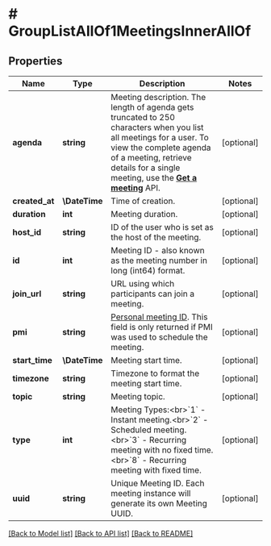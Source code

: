 # # GroupListAllOf1MeetingsInnerAllOf

## Properties

Name | Type | Description | Notes
------------ | ------------- | ------------- | -------------
**agenda** | **string** | Meeting description. The length of agenda gets truncated to 250 characters when you list all meetings for a user. To view the complete agenda of a meeting, retrieve details for a single meeting, use the [**Get a meeting**](/docs/api-reference/zoom-api/methods#operation/meeting) API. | [optional]
**created_at** | **\DateTime** | Time of creation. | [optional]
**duration** | **int** | Meeting duration. | [optional]
**host_id** | **string** | ID of the user who is set as the host of the meeting. | [optional]
**id** | **int** | Meeting ID - also known as the meeting number in long (int64) format. | [optional]
**join_url** | **string** | URL using which participants can join a meeting. | [optional]
**pmi** | **string** | [Personal meeting ID](https://marketplace.zoom.us/docs/api-reference/using-zoom-apis/#understanding-personal-meeting-id-pmi). This field is only returned if PMI was used to schedule the meeting. | [optional]
**start_time** | **\DateTime** | Meeting start time. | [optional]
**timezone** | **string** | Timezone to format the meeting start time. | [optional]
**topic** | **string** | Meeting topic. | [optional]
**type** | **int** | Meeting Types:&lt;br&gt;&#x60;1&#x60; - Instant meeting.&lt;br&gt;&#x60;2&#x60; - Scheduled meeting.&lt;br&gt;&#x60;3&#x60; - Recurring meeting with no fixed time.&lt;br&gt;&#x60;8&#x60; - Recurring meeting with fixed time. | [optional]
**uuid** | **string** | Unique Meeting ID. Each meeting instance will generate its own Meeting UUID. | [optional]

[[Back to Model list]](../../README.md#models) [[Back to API list]](../../README.md#endpoints) [[Back to README]](../../README.md)
